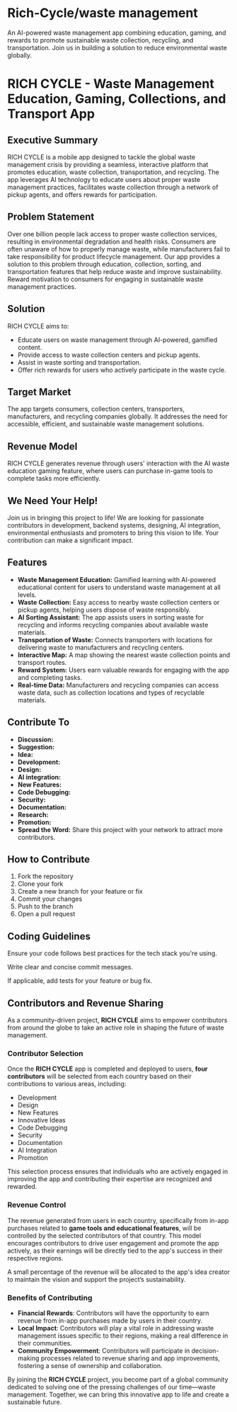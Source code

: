 # Rich-Cycle/waste management
An AI-powered waste management app combining education, gaming, and rewards to promote sustainable waste collection, recycling, and transportation. Join us in building a solution to reduce environmental waste globally.

# RICH CYCLE - Waste Management Education, Gaming, Collections, and Transport App

## Executive Summary
RICH CYCLE is a mobile app designed to tackle the global waste management crisis by providing a seamless, interactive platform that promotes education, waste collection, transportation, and recycling. The app leverages AI technology to educate users about proper waste management practices, facilitates waste collection through a network of pickup agents, and offers rewards for participation.

## Problem Statement
Over one billion people lack access to proper waste collection services, resulting in environmental degradation and health risks. Consumers are often unaware of how to properly manage waste, while manufacturers fail to take responsibility for product lifecycle management. Our app provides a solution to this problem through education, collection, sorting, and transportation features that help reduce waste and improve sustainability. Reward  motivation to consumers for engaging in sustainable waste management practices.

## Solution
RICH CYCLE aims to:
- Educate users on waste management through AI-powered, gamified content.
- Provide access to waste collection centers and pickup agents.
- Assist in waste sorting and transportation.
- Offer rich rewards for users who actively participate in the waste cycle.

## Target Market
The app targets consumers, collection centers, transporters, manufacturers, and recycling companies globally. It addresses the need for accessible, efficient, and sustainable waste management solutions.

## Revenue Model
RICH CYCLE generates revenue through users' interaction with the AI waste education gaming feature, where users can purchase in-game tools to complete tasks more efficiently.

## We Need Your Help!
Join us in bringing this project to life! We are looking for passionate contributors in development, backend systems, designing, AI integration, environmental enthusiasts and promoters to bring this vision to life. Your contribution can make a significant impact.

## Features

- **Waste Management Education:** Gamified learning with AI-powered educational content for users to understand waste management at all levels.
- **Waste Collection:** Easy access to nearby waste collection centers or pickup agents, helping users dispose of waste responsibly.
- **AI Sorting Assistant:** The app assists users in sorting waste for recycling and informs recycling companies about available waste materials.
- **Transportation of Waste:** Connects transporters with locations for delivering waste to manufacturers and recycling centers.
- **Interactive Map:** A map showing the nearest waste collection points and transport routes.
- **Reward System:** Users earn valuable rewards for engaging with the app and completing tasks.
- **Real-time Data:** Manufacturers and recycling companies can access waste data, such as collection locations and types of recyclable materials.

## Contribute To

- **Discussion:**
- **Suggestion:**
- **Idea:**
- **Development:** 
- **Design:**
- **AI integration:**
- **New Features:**
- **Code Debugging:**
- **Security:**
- **Documentation:**
- **Research:**
- **Promotion:**
- **Spread the Word:** Share this project with your network to attract more contributors.

## How to Contribute

1. Fork the repository
2. Clone your fork
3. Create a new branch for your feature or fix
4. Commit your changes
5. Push to the branch
6. Open a pull request

## Coding Guidelines

Ensure your code follows best practices for the tech stack you're using.

Write clear and concise commit messages.

If applicable, add tests for your feature or bug fix.

## Contributors and Revenue Sharing

As a community-driven project, **RICH CYCLE** aims to empower contributors from around the globe to take an active role in shaping the future of waste management. 

### Contributor Selection

Once the **RICH CYCLE** app is completed and deployed to users, **four contributors** will be selected from each country based on their contributions to various areas, including:

- Development
- Design
- New Features
- Innovative Ideas
- Code Debugging
- Security
- Documentation
- AI Integration
- Promotion

This selection process ensures that individuals who are actively engaged in improving the app and contributing their expertise are recognized and rewarded.

### Revenue Control

The revenue generated from users in each country, specifically from in-app purchases related to **game tools and educational features**, will be controlled by the selected contributors of that country. This model encourages contributors to drive user engagement and promote the app actively, as their earnings will be directly tied to the app's success in their respective regions.

A small percentage of the revenue will be allocated to the app's idea creator to maintain the vision and support the project’s sustainability. 

### Benefits of Contributing

- **Financial Rewards**: Contributors will have the opportunity to earn revenue from in-app purchases made by users in their country.
- **Local Impact**: Contributors will play a vital role in addressing waste management issues specific to their regions, making a real difference in their communities.
- **Community Empowerment**: Contributors will participate in decision-making processes related to revenue sharing and app improvements, fostering a sense of ownership and collaboration.

By joining the **RICH CYCLE** project, you become part of a global community dedicated to solving one of the pressing challenges of our time—waste management. Together, we can bring this innovative app to life and create a sustainable future.